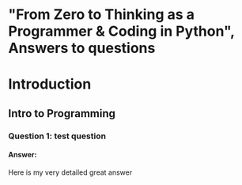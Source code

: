 # "From Zero to Thinking as a Programmer & Coding in Python", Answers to questions

# Introduction

## Intro to Programming
### Question 1: test question
#### Answer:
Here is my very detailed great answer
